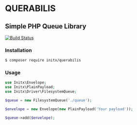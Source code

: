 # QUERABILIS
## Simple PHP Queue Library
[![Build Status](https://travis-ci.org/initx/querabilis.svg?branch=master)](https://travis-ci.org/initx/querabilis)
### Installation
```bash
$ composer require initx/querabilis
```
### Usage
```php
use Initx\Envelope;
use Initx\PlainPayload;
use Initx\Driver\FilesystemQueue;

$queue = new FilesystemQueue('./queue');

$envelope = new Envelope(new PlainPayload('Your payload'));

$queue->add($envelope);
```
